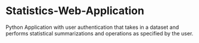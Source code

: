 # Statistics-Web-Application

Python Application with user authentication that takes in a dataset and performs statistical summarizations and operations as specified by the user.
